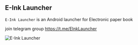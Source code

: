 ## E-Ink Launcher

`E-Ink Launcher` is an Android launcher for Electronic paper book

join telegram group https://t.me/EInkLauncher

![E-Ink Launcher](app/release/preview.png)
